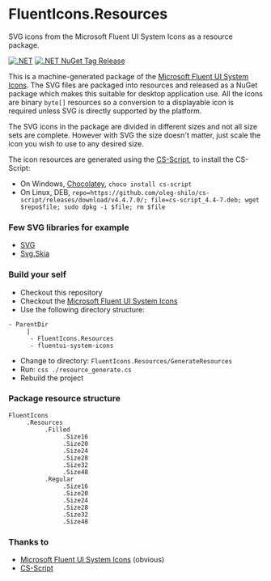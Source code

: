# FluentIcons.Resources
SVG icons from the Microsoft Fluent UI System Icons as a resource package.

[![.NET](https://github.com/VPKSoft/FluentIcons.Resources/actions/workflows/dotnet.yml/badge.svg)](https://github.com/VPKSoft/FluentIcons.Resources/actions/workflows/dotnet.yml) [![.NET NuGet Tag Release](https://github.com/VPKSoft/FluentIcons.Resources/actions/workflows/dotnet_nuget_release.yml/badge.svg)](https://github.com/VPKSoft/FluentIcons.Resources/actions/workflows/dotnet_nuget_release.yml)

This is a machine-generated package of the [Microsoft Fluent UI System Icons](https://github.com/microsoft/fluentui-system-icons). The SVG files are packaged into resources and released as a NuGet package which makes this suitable for desktop application use. All the icons are binary `byte[]` resources so a conversion to a displayable icon is required unless SVG is directly supported by the platform.

The SVG icons in the package are divided in different sizes and not all size sets are complete. However with SVG the size doesn't matter, just scale the icon you wish to use to any desired size.

The icon resources are generated using the [CS-Script](https://github.com/oleg-shilo/cs-script), to install the CS-Script:
* On Windows, [Chocolatey](https://chocolatey.org), `choco install cs-script`
* On Linux, DEB, `repo=https://github.com/oleg-shilo/cs-script/releases/download/v4.4.7.0/; file=cs-script_4.4-7.deb; wget $repo$file; sudo dpkg -i $file; rm $file`

### Few SVG libraries for example
* [SVG](https://github.com/svg-net/SVG)
* [Svg.Skia](https://github.com/wieslawsoltes/Svg.Skia)

### Build your self
* Checkout this repository
* Checkout the [Microsoft Fluent UI System Icons](https://github.com/microsoft/fluentui-system-icons)
* Use the following directory structure:
```
- ParentDir
     |
      - FluentIcons.Resources
      - fluentui-system-icons
```
* Change to directory: `FluentIcons.Resources/GenerateResources`
* Run: `css ./resource_generate.cs`
* Rebuild the project

### Package resource structure
```
FluentIcons
     .Resources
          .Filled
               .Size16
               .Size20               
               .Size24               
               .Size28               
               .Size32               
               .Size48               
          .Regular
               .Size16
               .Size20               
               .Size24               
               .Size28               
               .Size32               
               .Size48                              
```

### Thanks to
* [Microsoft Fluent UI System Icons](https://github.com/microsoft/fluentui-system-icons) (obvious)
* [CS-Script](https://github.com/oleg-shilo/cs-script)
